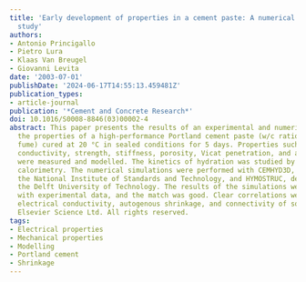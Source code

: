 ```yaml
---
title: 'Early development of properties in a cement paste: A numerical and experimental
  study'
authors:
- Antonio Princigallo
- Pietro Lura
- Klaas Van Breugel
- Giovanni Levita
date: '2003-07-01'
publishDate: '2024-06-17T14:55:13.459481Z'
publication_types:
- article-journal
publication: '*Cement and Concrete Research*'
doi: 10.1016/S0008-8846(03)00002-4
abstract: This paper presents the results of an experimental and numerical study of
  the properties of a high-performance Portland cement paste (w/c ratio 0.37; 5% silica
  fume) cured at 20 °C in sealed conditions for 5 days. Properties such as electrical
  conductivity, strength, stiffness, porosity, Vicat penetration, and autogenous deformation
  were measured and modelled. The kinetics of hydration was studied by means of isothermal
  calorimetry. The numerical simulations were performed with CEMHYD3D, developed at
  the National Institute of Standards and Technology, and HYMOSTRUC, developed at
  the Delft University of Technology. The results of the simulations were compared
  with experimental data, and the match was good. Clear correlations were found among
  electrical conductivity, autogenous shrinkage, and connectivity of solids. © 2003
  Elsevier Science Ltd. All rights reserved.
tags:
- Electrical properties
- Mechanical properties
- Modelling
- Portland cement
- Shrinkage
---
```

